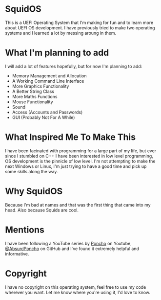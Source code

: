 # SquidOS
This is a UEFI Operating System that I'm making for fun and to learn more about UEFI OS development. I have previously tried to make two operating systems and I learned a lot by messing aroung in them.

# What I'm planning to add
 I will add a lot of features hopefully, but for now I'm planning to add:
  * Memory Management and Allocation
  * A Working Command Line Interface
  * More Graphics Functionality
  * A Better String Class
  * More Maths Functions
  * Mouse Functionality
  * Sound
  * Access (Accounts and Passwords)
  * GUI (Probably Not For A While)
  
 # What Inspired Me To Make This
 I have been facinated with programming for a large part of my life, but ever since I stumbled on C++ I have been interested in low level programming, OS development is the pinnicle of low level. I'm not attempting to make the next Windows or Linux, I'm just trying to have a good time and pick up some skills along the way.
 
 # Why SquidOS
 Because I'm bad at names and that was the first thing that came into my head. Also because Squids are cool.
 
 # Mentions
 I have been following a YouTube series by [Poncho](https://youtube.com/playlist?list=PLxN4E629pPnJxCQCLy7E0SQY_zuumOVyZ) on Youtube, [@AbsurdPoncho](https://github.com/absurdponcho/) on GitHub and I've found it extremely helpful and informative.
 
 # Copyright
 I have no copyright on this operating system, feel free to use my code wherever you want. Let me know where you're using it, I'd love to know.
